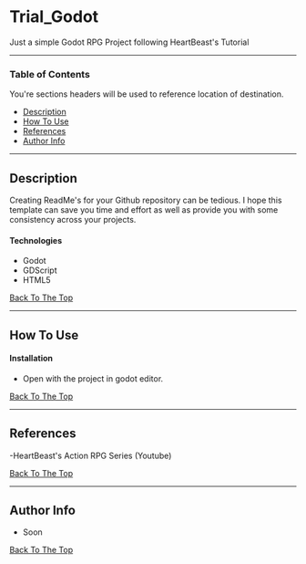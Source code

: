 # Trial_Godot
Just a simple Godot RPG Project following HeartBeast's Tutorial

---

### Table of Contents
You're sections headers will be used to reference location of destination.

- [Description](#description)
- [How To Use](#how-to-use)
- [References](#references)
- [Author Info](#author-info)

---

## Description

Creating ReadMe's for your Github repository can be tedious.  I hope this template can save you time and effort as well as provide you with some consistency across your projects.

#### Technologies

- Godot
- GDScript
- HTML5

[Back To The Top](#read-me-template)

---

## How To Use

#### Installation
- Open with the project in godot editor.

[Back To The Top](#read-me-template)

---

## References
-HeartBeast's Action RPG Series (Youtube)

[Back To The Top](#read-me-template)

---

## Author Info
- Soon

[Back To The Top](#read-me-template)
